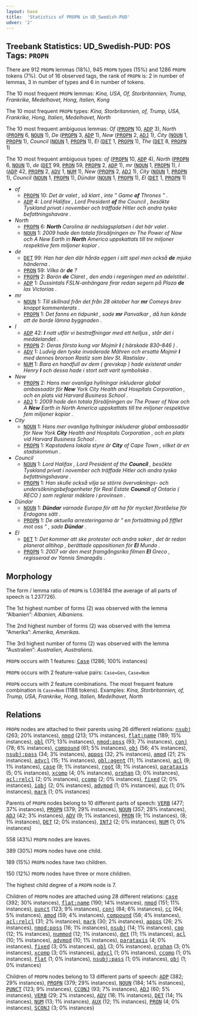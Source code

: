 ```yaml
---
layout: base
title:  'Statistics of PROPN in UD_Swedish-PUD'
udver: '2'
---
```


## Treebank Statistics: UD_Swedish-PUD: POS Tags: `PROPN`

There are 912 `PROPN` lemmas (18%), 945 `PROPN` types (15%) and 1286 `PROPN` tokens (7%).
Out of 16 observed tags, the rank of `PROPN` is: 2 in number of lemmas, 3 in number of types and 6 in number of tokens.

The 10 most frequent `PROPN` lemmas: <em>Kina, USA, Of, Storbritannien, Trump, Frankrike, Medelhavet, Hong, Italien, Kong</em>

The 10 most frequent `PROPN` types:  <em>Kina, Storbritannien, of, Trump, USA, Frankrike, Hong, Italien, Medelhavet, North</em>

The 10 most frequent ambiguous lemmas: <em>Of</em> (<tt><a href="sv_pud-pos-PROPN.html">PROPN</a></tt> 10, <tt><a href="sv_pud-pos-ADP.html">ADP</a></tt> 3), <em>North</em> (<tt><a href="sv_pud-pos-PROPN.html">PROPN</a></tt> 6, <tt><a href="sv_pud-pos-NOUN.html">NOUN</a></tt> 1), <em>De</em> (<tt><a href="sv_pud-pos-PROPN.html">PROPN</a></tt> 3, <tt><a href="sv_pud-pos-ADP.html">ADP</a></tt> 1), <em>New</em> (<tt><a href="sv_pud-pos-PROPN.html">PROPN</a></tt> 2, <tt><a href="sv_pud-pos-ADJ.html">ADJ</a></tt> 1), <em>City</em> (<tt><a href="sv_pud-pos-NOUN.html">NOUN</a></tt> 1, <tt><a href="sv_pud-pos-PROPN.html">PROPN</a></tt> 1), <em>Council</em> (<tt><a href="sv_pud-pos-NOUN.html">NOUN</a></tt> 1, <tt><a href="sv_pud-pos-PROPN.html">PROPN</a></tt> 1), <em>El</em> (<tt><a href="sv_pud-pos-DET.html">DET</a></tt> 1, <tt><a href="sv_pud-pos-PROPN.html">PROPN</a></tt> 1), <em>The</em> (<tt><a href="sv_pud-pos-DET.html">DET</a></tt> 8, <tt><a href="sv_pud-pos-PROPN.html">PROPN</a></tt> 1)

The 10 most frequent ambiguous types:  <em>of</em> (<tt><a href="sv_pud-pos-PROPN.html">PROPN</a></tt> 10, <tt><a href="sv_pud-pos-ADP.html">ADP</a></tt> 4), <em>North</em> (<tt><a href="sv_pud-pos-PROPN.html">PROPN</a></tt> 6, <tt><a href="sv_pud-pos-NOUN.html">NOUN</a></tt> 1), <em>de</em> (<tt><a href="sv_pud-pos-DET.html">DET</a></tt> 99, <tt><a href="sv_pud-pos-PRON.html">PRON</a></tt> 59, <tt><a href="sv_pud-pos-PROPN.html">PROPN</a></tt> 2, <tt><a href="sv_pud-pos-ADP.html">ADP</a></tt> 1), <em>mr</em> (<tt><a href="sv_pud-pos-NOUN.html">NOUN</a></tt> 1, <tt><a href="sv_pud-pos-PROPN.html">PROPN</a></tt> 1), <em>I</em> (<tt><a href="sv_pud-pos-ADP.html">ADP</a></tt> 42, <tt><a href="sv_pud-pos-PROPN.html">PROPN</a></tt> 2, <tt><a href="sv_pud-pos-ADV.html">ADV</a></tt> 1, <tt><a href="sv_pud-pos-NUM.html">NUM</a></tt> 1), <em>New</em> (<tt><a href="sv_pud-pos-PROPN.html">PROPN</a></tt> 2, <tt><a href="sv_pud-pos-ADJ.html">ADJ</a></tt> 1), <em>City</em> (<tt><a href="sv_pud-pos-NOUN.html">NOUN</a></tt> 1, <tt><a href="sv_pud-pos-PROPN.html">PROPN</a></tt> 1), <em>Council</em> (<tt><a href="sv_pud-pos-NOUN.html">NOUN</a></tt> 1, <tt><a href="sv_pud-pos-PROPN.html">PROPN</a></tt> 1), <em>Dündar</em> (<tt><a href="sv_pud-pos-NOUN.html">NOUN</a></tt> 1, <tt><a href="sv_pud-pos-PROPN.html">PROPN</a></tt> 1), <em>El</em> (<tt><a href="sv_pud-pos-DET.html">DET</a></tt> 1, <tt><a href="sv_pud-pos-PROPN.html">PROPN</a></tt> 1)


* <em>of</em>
  * <tt><a href="sv_pud-pos-PROPN.html">PROPN</a></tt> 10: <em>Det är valet , så klart , inte ” Game <b>of</b> Thrones ” .</em>
  * <tt><a href="sv_pud-pos-ADP.html">ADP</a></tt> 4: <em>Lord Halifax , Lord President <b>of</b> the Council , besökte Tyskland privat i november och träffade Hitler och andra tyska befattningshavare .</em>
* <em>North</em>
  * <tt><a href="sv_pud-pos-PROPN.html">PROPN</a></tt> 6: <em><b>North</b> Carolina är nedslagsplatsen i det här valet .</em>
  * <tt><a href="sv_pud-pos-NOUN.html">NOUN</a></tt> 1: <em>2009 hade den totala försäljningen av The Power of Now och A New Earth in <b>North</b> America uppskattats till tre miljoner respektive fem miljoner kopior .</em>
* <em>de</em>
  * <tt><a href="sv_pud-pos-DET.html">DET</a></tt> 99: <em>Han har den där hårda eggen i sitt spel men också <b>de</b> mjuka händerna .</em>
  * <tt><a href="sv_pud-pos-PRON.html">PRON</a></tt> 59: <em>Vilka är <b>de</b> ?</em>
  * <tt><a href="sv_pud-pos-PROPN.html">PROPN</a></tt> 2: <em>Barón <b>de</b> Claret , den enda i regeringen med en adelstitel .</em>
  * <tt><a href="sv_pud-pos-ADP.html">ADP</a></tt> 1: <em>Dussintals FSLN-anhängare firar redan segern på Plaza <b>de</b> las Victorias .</em>
* <em>mr</em>
  * <tt><a href="sv_pud-pos-NOUN.html">NOUN</a></tt> 1: <em>Till skillnad från det från 28 oktober har <b>mr</b> Comeys brev knappt kommenterats .</em>
  * <tt><a href="sv_pud-pos-PROPN.html">PROPN</a></tt> 1: <em>Det fanns en tidpunkt , sade <b>mr</b> Panvalkar , då han kände att de borde lämna byggnaden .</em>
* <em>I</em>
  * <tt><a href="sv_pud-pos-ADP.html">ADP</a></tt> 42: <em><b>I</b> natt utför vi bestraffningar med ett helljus , står det i meddelandet .</em>
  * <tt><a href="sv_pud-pos-PROPN.html">PROPN</a></tt> 2: <em>Deras första kung var Mojmír <b>I</b> ( härskade 830–846 ) .</em>
  * <tt><a href="sv_pud-pos-ADV.html">ADV</a></tt> 1: <em>Ludvig den tyske invaderade Mähren och ersatte Mojmír <b>I</b> med dennes brorson Rastiz som blev St. Rastislav .</em>
  * <tt><a href="sv_pud-pos-NUM.html">NUM</a></tt> 1: <em>Bara en handfull av dem ( grevskap ) hade existerat under Henry <b>I</b> och dessa hade i stort sett varit symboliska .</em>
* <em>New</em>
  * <tt><a href="sv_pud-pos-PROPN.html">PROPN</a></tt> 2: <em>Hans mer ovanliga hyllningar inkluderar global ambassadör för <b>New</b> York City Health and Hospitals Corporation , och en plats vid Harvard Business School .</em>
  * <tt><a href="sv_pud-pos-ADJ.html">ADJ</a></tt> 1: <em>2009 hade den totala försäljningen av The Power of Now och A <b>New</b> Earth in North America uppskattats till tre miljoner respektive fem miljoner kopior .</em>
* <em>City</em>
  * <tt><a href="sv_pud-pos-NOUN.html">NOUN</a></tt> 1: <em>Hans mer ovanliga hyllningar inkluderar global ambassadör för New York <b>City</b> Health and Hospitals Corporation , och en plats vid Harvard Business School .</em>
  * <tt><a href="sv_pud-pos-PROPN.html">PROPN</a></tt> 1: <em>Kapstadens lokala styre är <b>City</b> of Cape Town , vilket är en stadskommun .</em>
* <em>Council</em>
  * <tt><a href="sv_pud-pos-NOUN.html">NOUN</a></tt> 1: <em>Lord Halifax , Lord President of the <b>Council</b> , besökte Tyskland privat i november och träffade Hitler och andra tyska befattningshavare .</em>
  * <tt><a href="sv_pud-pos-PROPN.html">PROPN</a></tt> 1: <em>Han skulle också vilja se större övervaknings- och undersökningsbefogenheter för Real Estate <b>Council</b> of Ontario ( RECO ) som reglerar mäklare i provinsen .</em>
* <em>Dündar</em>
  * <tt><a href="sv_pud-pos-NOUN.html">NOUN</a></tt> 1: <em><b>Dündar</b> varnade Europa för att ha för mycket förståelse för Erdogans sätt .</em>
  * <tt><a href="sv_pud-pos-PROPN.html">PROPN</a></tt> 1: <em>De aktuella arresteringarna är ” en fortsättning på fifflet mot oss ” , sade <b>Dündar</b> .</em>
* <em>El</em>
  * <tt><a href="sv_pud-pos-DET.html">DET</a></tt> 1: <em>Det kommer att ske protester och andra saker , det är redan planerat alltihop , berättade oppositionen för <b>El</b> Mundo .</em>
  * <tt><a href="sv_pud-pos-PROPN.html">PROPN</a></tt> 1: <em>2007 var den mest framgångsrika filmen <b>El</b> Greco , regisserad av Yannis Smaragdis .</em>

## Morphology

The form / lemma ratio of `PROPN` is 1.036184 (the average of all parts of speech is 1.237726).

The 1st highest number of forms (2) was observed with the lemma “Albanien”: <em>Albanien, Albaniens</em>.

The 2nd highest number of forms (2) was observed with the lemma “Amerika”: <em>Amerika, Amerikas</em>.

The 3rd highest number of forms (2) was observed with the lemma “Australien”: <em>Australien, Australiens</em>.

`PROPN` occurs with 1 features: <tt><a href="sv_pud-feat-Case.html">Case</a></tt> (1286; 100% instances)

`PROPN` occurs with 2 feature-value pairs: `Case=Gen`, `Case=Nom`

`PROPN` occurs with 2 feature combinations.
The most frequent feature combination is `Case=Nom` (1188 tokens).
Examples: <em>Kina, Storbritannien, of, Trump, USA, Frankrike, Hong, Italien, Medelhavet, North</em>


## Relations

`PROPN` nodes are attached to their parents using 26 different relations: <tt><a href="sv_pud-dep-nsubj.html">nsubj</a></tt> (263; 20% instances), <tt><a href="sv_pud-dep-nmod.html">nmod</a></tt> (213; 17% instances), <tt><a href="sv_pud-dep-flat-name.html">flat:name</a></tt> (189; 15% instances), <tt><a href="sv_pud-dep-obl.html">obl</a></tt> (171; 13% instances), <tt><a href="sv_pud-dep-nmod-poss.html">nmod:poss</a></tt> (93; 7% instances), <tt><a href="sv_pud-dep-conj.html">conj</a></tt> (78; 6% instances), <tt><a href="sv_pud-dep-compound.html">compound</a></tt> (61; 5% instances), <tt><a href="sv_pud-dep-obj.html">obj</a></tt> (56; 4% instances), <tt><a href="sv_pud-dep-nsubj-pass.html">nsubj:pass</a></tt> (34; 3% instances), <tt><a href="sv_pud-dep-appos.html">appos</a></tt> (32; 2% instances), <tt><a href="sv_pud-dep-amod.html">amod</a></tt> (21; 2% instances), <tt><a href="sv_pud-dep-advcl.html">advcl</a></tt> (15; 1% instances), <tt><a href="sv_pud-dep-obl-agent.html">obl:agent</a></tt> (11; 1% instances), <tt><a href="sv_pud-dep-acl.html">acl</a></tt> (9; 1% instances), <tt><a href="sv_pud-dep-case.html">case</a></tt> (9; 1% instances), <tt><a href="sv_pud-dep-root.html">root</a></tt> (8; 1% instances), <tt><a href="sv_pud-dep-parataxis.html">parataxis</a></tt> (5; 0% instances), <tt><a href="sv_pud-dep-xcomp.html">xcomp</a></tt> (4; 0% instances), <tt><a href="sv_pud-dep-orphan.html">orphan</a></tt> (3; 0% instances), <tt><a href="sv_pud-dep-acl-relcl.html">acl:relcl</a></tt> (2; 0% instances), <tt><a href="sv_pud-dep-ccomp.html">ccomp</a></tt> (2; 0% instances), <tt><a href="sv_pud-dep-fixed.html">fixed</a></tt> (2; 0% instances), <tt><a href="sv_pud-dep-iobj.html">iobj</a></tt> (2; 0% instances), <tt><a href="sv_pud-dep-advmod.html">advmod</a></tt> (1; 0% instances), <tt><a href="sv_pud-dep-aux.html">aux</a></tt> (1; 0% instances), <tt><a href="sv_pud-dep-mark.html">mark</a></tt> (1; 0% instances)

Parents of `PROPN` nodes belong to 10 different parts of speech: <tt><a href="sv_pud-pos-VERB.html">VERB</a></tt> (477; 37% instances), <tt><a href="sv_pud-pos-PROPN.html">PROPN</a></tt> (379; 29% instances), <tt><a href="sv_pud-pos-NOUN.html">NOUN</a></tt> (357; 28% instances), <tt><a href="sv_pud-pos-ADJ.html">ADJ</a></tt> (42; 3% instances), <tt><a href="sv_pud-pos-ADV.html">ADV</a></tt> (9; 1% instances), <tt><a href="sv_pud-pos-PRON.html">PRON</a></tt> (9; 1% instances),  (8; 1% instances), <tt><a href="sv_pud-pos-DET.html">DET</a></tt> (2; 0% instances), <tt><a href="sv_pud-pos-INTJ.html">INTJ</a></tt> (2; 0% instances), <tt><a href="sv_pud-pos-NUM.html">NUM</a></tt> (1; 0% instances)

558 (43%) `PROPN` nodes are leaves.

389 (30%) `PROPN` nodes have one child.

189 (15%) `PROPN` nodes have two children.

150 (12%) `PROPN` nodes have three or more children.

The highest child degree of a `PROPN` node is 7.

Children of `PROPN` nodes are attached using 28 different relations: <tt><a href="sv_pud-dep-case.html">case</a></tt> (392; 30% instances), <tt><a href="sv_pud-dep-flat-name.html">flat:name</a></tt> (190; 14% instances), <tt><a href="sv_pud-dep-nmod.html">nmod</a></tt> (151; 11% instances), <tt><a href="sv_pud-dep-punct.html">punct</a></tt> (123; 9% instances), <tt><a href="sv_pud-dep-conj.html">conj</a></tt> (84; 6% instances), <tt><a href="sv_pud-dep-cc.html">cc</a></tt> (64; 5% instances), <tt><a href="sv_pud-dep-amod.html">amod</a></tt> (59; 4% instances), <tt><a href="sv_pud-dep-compound.html">compound</a></tt> (58; 4% instances), <tt><a href="sv_pud-dep-acl-relcl.html">acl:relcl</a></tt> (31; 2% instances), <tt><a href="sv_pud-dep-mark.html">mark</a></tt> (30; 2% instances), <tt><a href="sv_pud-dep-appos.html">appos</a></tt> (26; 2% instances), <tt><a href="sv_pud-dep-nmod-poss.html">nmod:poss</a></tt> (16; 1% instances), <tt><a href="sv_pud-dep-nsubj.html">nsubj</a></tt> (14; 1% instances), <tt><a href="sv_pud-dep-cop.html">cop</a></tt> (12; 1% instances), <tt><a href="sv_pud-dep-nummod.html">nummod</a></tt> (12; 1% instances), <tt><a href="sv_pud-dep-det.html">det</a></tt> (11; 1% instances), <tt><a href="sv_pud-dep-acl.html">acl</a></tt> (10; 1% instances), <tt><a href="sv_pud-dep-advmod.html">advmod</a></tt> (10; 1% instances), <tt><a href="sv_pud-dep-parataxis.html">parataxis</a></tt> (4; 0% instances), <tt><a href="sv_pud-dep-fixed.html">fixed</a></tt> (3; 0% instances), <tt><a href="sv_pud-dep-obl.html">obl</a></tt> (3; 0% instances), <tt><a href="sv_pud-dep-orphan.html">orphan</a></tt> (3; 0% instances), <tt><a href="sv_pud-dep-xcomp.html">xcomp</a></tt> (3; 0% instances), <tt><a href="sv_pud-dep-advcl.html">advcl</a></tt> (1; 0% instances), <tt><a href="sv_pud-dep-ccomp.html">ccomp</a></tt> (1; 0% instances), <tt><a href="sv_pud-dep-flat.html">flat</a></tt> (1; 0% instances), <tt><a href="sv_pud-dep-nsubj-pass.html">nsubj:pass</a></tt> (1; 0% instances), <tt><a href="sv_pud-dep-obj.html">obj</a></tt> (1; 0% instances)

Children of `PROPN` nodes belong to 13 different parts of speech: <tt><a href="sv_pud-pos-ADP.html">ADP</a></tt> (382; 29% instances), <tt><a href="sv_pud-pos-PROPN.html">PROPN</a></tt> (379; 29% instances), <tt><a href="sv_pud-pos-NOUN.html">NOUN</a></tt> (184; 14% instances), <tt><a href="sv_pud-pos-PUNCT.html">PUNCT</a></tt> (123; 9% instances), <tt><a href="sv_pud-pos-CCONJ.html">CCONJ</a></tt> (93; 7% instances), <tt><a href="sv_pud-pos-ADJ.html">ADJ</a></tt> (60; 5% instances), <tt><a href="sv_pud-pos-VERB.html">VERB</a></tt> (29; 2% instances), <tt><a href="sv_pud-pos-ADV.html">ADV</a></tt> (18; 1% instances), <tt><a href="sv_pud-pos-DET.html">DET</a></tt> (14; 1% instances), <tt><a href="sv_pud-pos-NUM.html">NUM</a></tt> (13; 1% instances), <tt><a href="sv_pud-pos-AUX.html">AUX</a></tt> (12; 1% instances), <tt><a href="sv_pud-pos-PRON.html">PRON</a></tt> (4; 0% instances), <tt><a href="sv_pud-pos-SCONJ.html">SCONJ</a></tt> (3; 0% instances)

